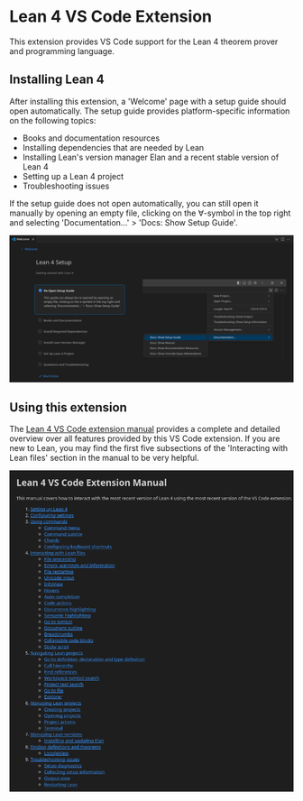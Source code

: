 # Lean 4 VS Code Extension
This extension provides VS Code support for the Lean 4 theorem prover and programming language.

## Installing Lean 4

After installing this extension, a 'Welcome' page with a setup guide should open automatically. The setup guide provides platform-specific information on the following topics:
- Books and documentation resources
- Installing dependencies that are needed by Lean
- Installing Lean's version manager Elan and a recent stable version of Lean 4
- Setting up a Lean 4 project
- Troubleshooting issues

If the setup guide does not open automatically, you can still open it manually by opening an empty file, clicking on the ∀-symbol in the top right and selecting 'Documentation…' > 'Docs: Show Setup Guide'.

  ![Setup guide with instructions for how to re-open the setup guide manually](images/setup_guide.png)

## Using this extension

The [Lean 4 VS Code extension manual](https://github.com/leanprover/vscode-lean4/blob/master/vscode-lean4/manual/manual.md) provides a complete and detailed overview over all features provided by this VS Code extension. If you are new to Lean, you may find the first five subsections of the 'Interacting with Lean files' section in the manual to be very helpful.

  ![Manual table of contents](images/manual.png)
